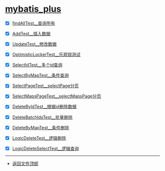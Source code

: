 
# [mybatis_plus](../README.md)

- [x] [findAllTest__查询所有](src/test/java/com/cpucode/mybatis_plus/findAllTest.java)
- [x] [AddTest__插入数据](src/test/java/com/cpucode/mybatis_plus/AddTest.java)
- [x] [UpdateTest__修改数据](src/test/java/com/cpucode/mybatis_plus/UpdateTest.java)
- [x] [OptimisticLockerTest__乐观锁测试](src/test/java/com/cpucode/mybatis_plus/OptimisticLockerTest.java)

- [x] [SelectIdTest__多个id查询](src/test/java/com/cpucode/mybatis_plus/SelectIdTest.java)
- [x] [SelectByMapTest__条件查询](src/test/java/com/cpucode/mybatis_plus/SelectByMapTest.java)

- [x] [SelectPageTest__selectPage分页](src/test/java/com/cpucode/mybatis_plus/SelectPageTest.java)
- [x] [SelectMapsPageTest__selectMapsPage分页](src/test/java/com/cpucode/mybatis_plus/SelectMapsPageTest.java)

- [x] [DeleteByIdTest__根据id删除数据](src/test/java/com/cpucode/mybatis_plus/DeleteByIdTest.java)
- [x] [DeleteBatchIdsTest__批量删除](src/test/java/com/cpucode/mybatis_plus/DeleteBatchIdsTest.java)
- [x] [DeleteByMapTest__条件删除](src/test/java/com/cpucode/mybatis_plus/DeleteByMapTest.java)
- [x] [LogicDeleteTest__逻辑删除](src/test/java/com/cpucode/mybatis_plus/LogicDeleteTest.java)
- [x] [LogicDeleteSelectTest__逻辑查询](src/test/java/com/cpucode/mybatis_plus/LogicDeleteSelectTest.java)

-----------------

- [返回文件顶部](../README.md)